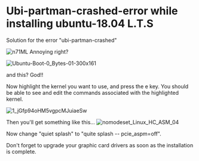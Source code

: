# Ubi-partman-crashed-error while installing ubuntu-18.04 L.T.S
Solution for the error "ubi-partman-crashed"



![n71ML](https://user-images.githubusercontent.com/30818966/54477366-09673e00-482d-11e9-81ed-baa3d1eb29e3.png)
Annoying right?

![Ubuntu-Boot-0_Bytes-01-300x161](https://user-images.githubusercontent.com/30818966/54477377-37e51900-482d-11e9-87b0-05b51ff2dea4.png)

and this? God!!

Now highlight the kernel you want to use, and press the e key. You should be able to see and edit the commands associated with the highlighted kernel.

![1_jGfp94oHM5vgpcMJuiaeSw](https://user-images.githubusercontent.com/30818966/54477397-68c54e00-482d-11e9-9c7a-5bfe91c5a757.jpeg)

Then you'll get something like this...
![nomodeset_Linux_HC_ASM_04](https://user-images.githubusercontent.com/30818966/54477400-767ad380-482d-11e9-8f78-5444d2dc385e.png)

Now change "quiet splash" to "quite splash -- pcie_aspm=off".

Don't forget to upgrade your graphic card drivers as soon as the installation is complete.







